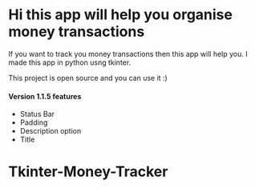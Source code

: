 # Hi this app will help you organise money transactions

If you want to track you money transactions then this app will help you.
I made this app in python usng tkinter.

This project is open source and you can use it :)

#### Version 1.1.5 features ####
* Status Bar
* Padding
* Description option
* Title

# Tkinter-Money-Tracker
